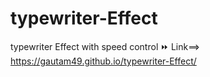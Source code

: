 # typewriter-Effect
 typewriter Effect with speed control ⏩
Link==> https://gautam49.github.io/typewriter-Effect/
